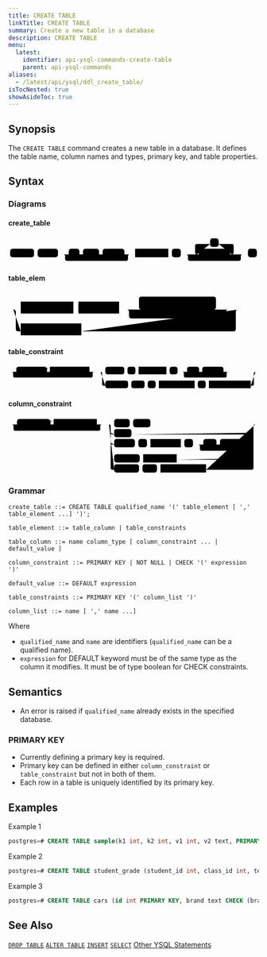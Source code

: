 ```yaml
---
title: CREATE TABLE
linkTitle: CREATE TABLE
summary: Create a new table in a database
description: CREATE TABLE
menu:
  latest:
    identifier: api-ysql-commands-create-table
    parent: api-ysql-commands
aliases:
  - /latest/api/ysql/ddl_create_table/
isTocNested: true
showAsideToc: true
---
```


## Synopsis
The `CREATE TABLE` command creates a new table in a database. It defines the table name, column names and types, primary key, and table properties.

## Syntax

### Diagrams

#### create_table
<svg class="rrdiagram" version="1.1" xmlns:xlink="http://www.w3.org/1999/xlink" xmlns="http://www.w3.org/2000/svg" width="701" height="78" viewbox="0 0 701 78"><path class="connector" d="M0 50h5m67 0h10m57 0h30m30 0h10m45 0h10m61 0h20m-191 0q5 0 5 5v8q0 5 5 5h166q5 0 5-5v-8q0-5 5-5m5 0h10m93 0h10m25 0h50m-5 0q-5 0-5-5v-19q0-5 5-5h37m24 0h37q5 0 5 5v19q0 5-5 5m-5 0h40m-163 0q5 0 5 5v8q0 5 5 5h138q5 0 5-5v-8q0-5 5-5m5 0h10m25 0h5"/><rect class="literal" x="5" y="34" width="67" height="24" rx="7"/><text class="text" x="15" y="50">CREATE</text><rect class="literal" x="82" y="34" width="57" height="24" rx="7"/><text class="text" x="92" y="50">TABLE</text><rect class="literal" x="169" y="34" width="30" height="24" rx="7"/><text class="text" x="179" y="50">IF</text><rect class="literal" x="209" y="34" width="45" height="24" rx="7"/><text class="text" x="219" y="50">NOT</text><rect class="literal" x="264" y="34" width="61" height="24" rx="7"/><text class="text" x="274" y="50">EXISTS</text><a xlink:href="../grammar_diagrams#table-name"><rect class="rule" x="355" y="34" width="93" height="24"/><text class="text" x="365" y="50">table_name</text></a><rect class="literal" x="458" y="34" width="25" height="24" rx="7"/><text class="text" x="468" y="50">(</text><rect class="literal" x="565" y="5" width="24" height="24" rx="7"/><text class="text" x="575" y="21">,</text><a xlink:href="../grammar_diagrams#table-elem"><rect class="rule" x="533" y="34" width="88" height="24"/><text class="text" x="543" y="50">table_elem</text></a><rect class="literal" x="671" y="34" width="25" height="24" rx="7"/><text class="text" x="681" y="50">)</text></svg>

#### table_elem
<svg class="rrdiagram" version="1.1" xmlns:xlink="http://www.w3.org/1999/xlink" xmlns="http://www.w3.org/2000/svg" width="473" height="93" viewbox="0 0 473 93"><path class="connector" d="M0 36h25m106 0h10m82 0h50m-5 0q-5 0-5-5v-16q0-5 5-5h145q5 0 5 5v16q0 5-5 5m-5 0h40m-210 0q5 0 5 5v8q0 5 5 5h185q5 0 5-5v-8q0-5 5-5m5 0h20m-458 0q5 0 5 5v34q0 5 5 5h5m122 0h306q5 0 5-5v-34q0-5 5-5m5 0h5"/><a xlink:href="../grammar_diagrams#column-name"><rect class="rule" x="25" y="20" width="106" height="24"/><text class="text" x="35" y="36">column_name</text></a><a xlink:href="../grammar_diagrams#data-type"><rect class="rule" x="141" y="20" width="82" height="24"/><text class="text" x="151" y="36">data_type</text></a><a xlink:href="../grammar_diagrams#column-constraint"><rect class="rule" x="273" y="20" width="135" height="24"/><text class="text" x="283" y="36">column_constraint</text></a><a xlink:href="../grammar_diagrams#table-constraint"><rect class="rule" x="25" y="64" width="122" height="24"/><text class="text" x="35" y="80">table_constraint</text></a></svg>

#### table_constraint
<svg class="rrdiagram" version="1.1" xmlns:xlink="http://www.w3.org/1999/xlink" xmlns="http://www.w3.org/2000/svg" width="790" height="78" viewbox="0 0 790 78"><path class="connector" d="M0 21h25m96 0h10m125 0h20m-266 0q5 0 5 5v8q0 5 5 5h241q5 0 5-5v-8q0-5 5-5m5 0h30m60 0h10m25 0h10m88 0h10m25 0h30m38 0h10m67 0h20m-150 0q5 0 5 5v8q0 5 5 5h125q5 0 5-5v-8q0-5 5-5m5 0h86m-494 0q5 0 5 5v34q0 5 5 5h5m72 0h10m42 0h10m25 0h10m113 0h10m25 0h10m132 0h5q5 0 5-5v-34q0-5 5-5m5 0h5"/><rect class="literal" x="25" y="5" width="96" height="24" rx="7"/><text class="text" x="35" y="21">CONSTRAINT</text><a xlink:href="../grammar_diagrams#constraint-name"><rect class="rule" x="131" y="5" width="125" height="24"/><text class="text" x="141" y="21">constraint_name</text></a><rect class="literal" x="306" y="5" width="60" height="24" rx="7"/><text class="text" x="316" y="21">CHECK</text><rect class="literal" x="376" y="5" width="25" height="24" rx="7"/><text class="text" x="386" y="21">(</text><a xlink:href="../grammar_diagrams#expression"><rect class="rule" x="411" y="5" width="88" height="24"/><text class="text" x="421" y="21">expression</text></a><rect class="literal" x="509" y="5" width="25" height="24" rx="7"/><text class="text" x="519" y="21">)</text><rect class="literal" x="564" y="5" width="38" height="24" rx="7"/><text class="text" x="574" y="21">NO</text><rect class="literal" x="612" y="5" width="67" height="24" rx="7"/><text class="text" x="622" y="21">INHERIT</text><rect class="literal" x="306" y="49" width="72" height="24" rx="7"/><text class="text" x="316" y="65">PRIMARY</text><rect class="literal" x="388" y="49" width="42" height="24" rx="7"/><text class="text" x="398" y="65">KEY</text><rect class="literal" x="440" y="49" width="25" height="24" rx="7"/><text class="text" x="450" y="65">(</text><a xlink:href="../grammar_diagrams#column-names"><rect class="rule" x="475" y="49" width="113" height="24"/><text class="text" x="485" y="65">column_names</text></a><rect class="literal" x="598" y="49" width="25" height="24" rx="7"/><text class="text" x="608" y="65">)</text><a xlink:href="../grammar_diagrams#index-parameters"><rect class="rule" x="633" y="49" width="132" height="24"/><text class="text" x="643" y="65">index_parameters</text></a></svg>

#### column_constraint
<svg class="rrdiagram" version="1.1" xmlns:xlink="http://www.w3.org/1999/xlink" xmlns="http://www.w3.org/2000/svg" width="724" height="165" viewbox="0 0 724 165"><path class="connector" d="M0 21h25m96 0h10m125 0h20m-266 0q5 0 5 5v8q0 5 5 5h241q5 0 5-5v-8q0-5 5-5m5 0h30m45 0h10m50 0h308m-423 24q0 5 5 5h5m50 0h348q5 0 5-5m-413 29q0 5 5 5h5m60 0h10m25 0h10m88 0h10m25 0h30m38 0h10m67 0h20m-150 0q5 0 5 5v8q0 5 5 5h125q5 0 5-5v-8q0-5 5-5m5 0h5q5 0 5-5m-413 44q0 5 5 5h5m74 0h10m97 0h217q5 0 5-5m-418-97q5 0 5 5v121q0 5 5 5h5m72 0h10m42 0h10m132 0h132q5 0 5-5v-121q0-5 5-5m5 0h5"/><rect class="literal" x="25" y="5" width="96" height="24" rx="7"/><text class="text" x="35" y="21">CONSTRAINT</text><a xlink:href="../grammar_diagrams#constraint-name"><rect class="rule" x="131" y="5" width="125" height="24"/><text class="text" x="141" y="21">constraint_name</text></a><rect class="literal" x="306" y="5" width="45" height="24" rx="7"/><text class="text" x="316" y="21">NOT</text><rect class="literal" x="361" y="5" width="50" height="24" rx="7"/><text class="text" x="371" y="21">NULL</text><rect class="literal" x="306" y="34" width="50" height="24" rx="7"/><text class="text" x="316" y="50">NULL</text><rect class="literal" x="306" y="63" width="60" height="24" rx="7"/><text class="text" x="316" y="79">CHECK</text><rect class="literal" x="376" y="63" width="25" height="24" rx="7"/><text class="text" x="386" y="79">(</text><a xlink:href="../grammar_diagrams#expression"><rect class="rule" x="411" y="63" width="88" height="24"/><text class="text" x="421" y="79">expression</text></a><rect class="literal" x="509" y="63" width="25" height="24" rx="7"/><text class="text" x="519" y="79">)</text><rect class="literal" x="564" y="63" width="38" height="24" rx="7"/><text class="text" x="574" y="79">NO</text><rect class="literal" x="612" y="63" width="67" height="24" rx="7"/><text class="text" x="622" y="79">INHERIT</text><rect class="literal" x="306" y="107" width="74" height="24" rx="7"/><text class="text" x="316" y="123">DEFAULT</text><a xlink:href="../grammar_diagrams#default-expr"><rect class="rule" x="390" y="107" width="97" height="24"/><text class="text" x="400" y="123">default_expr</text></a><rect class="literal" x="306" y="136" width="72" height="24" rx="7"/><text class="text" x="316" y="152">PRIMARY</text><rect class="literal" x="388" y="136" width="42" height="24" rx="7"/><text class="text" x="398" y="152">KEY</text><a xlink:href="../grammar_diagrams#index-parameters"><rect class="rule" x="440" y="136" width="132" height="24"/><text class="text" x="450" y="152">index_parameters</text></a></svg>

### Grammar
```
create_table ::= CREATE TABLE qualified_name '(' table_element [ ',' table_element ...] ')';

table_element ::= table_column | table_constraints

table_column ::= name column_type [ column_constraint ... | default_value ]

column_constraint ::= PRIMARY KEY | NOT NULL | CHECK '(' expression ')'

default_value ::= DEFAULT expression

table_constraints ::= PRIMARY KEY '(' column_list ')'

column_list ::= name [ ',' name ...]
```

Where

- `qualified_name` and `name` are identifiers (`qualified_name` can be a qualified name).
- `expression` for DEFAULT keyword must be of the same type as the column it modifies. It must be of type boolean for CHECK constraints.

## Semantics
- An error is raised if `qualified_name` already exists in the specified database.

### PRIMARY KEY
- Currently defining a primary key is required.
- Primary key can be defined in either `column_constraint` or `table_constraint` but not in both of them.
- Each row in a table is uniquely identified by its primary key. 

## Examples
Example 1

```sql
postgres=# CREATE TABLE sample(k1 int, k2 int, v1 int, v2 text, PRIMARY KEY (k1, k2));
```

Example 2

```sql
postgres=# CREATE TABLE student_grade (student_id int, class_id int, term_id int, grade int CHECK (grade >= 0 AND grade <= 10), PRIMARY KEY (student_id, class_id, term_id));
```

Example 3

```sql
postgres=# CREATE TABLE cars (id int PRIMARY KEY, brand text CHECK (brand in ('X', 'Y', 'Z')), model text NOT NULL, color text NOT NULL DEFAULT 'WHITE' CHECK (color in ('RED', 'WHITE', 'BLUE')));
```

## See Also
[`DROP TABLE`](../ddl_drop_table)
[`ALTER TABLE`](../ddl_alter_table)
[`INSERT`](../dml_insert)
[`SELECT`](../dml_select)
[Other YSQL Statements](..)
